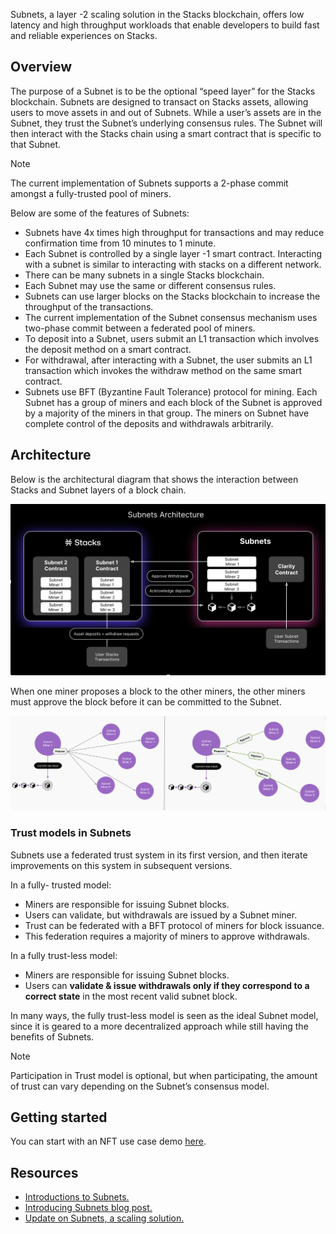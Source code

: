 Subnets, a layer -2 scaling solution in the Stacks blockchain, offers low latency and high throughput workloads that enable developers to build fast and reliable experiences on Stacks.

## Overview

The purpose of a Subnet is to be the optional “speed layer” for the Stacks blockchain. Subnets are designed to transact on Stacks assets, allowing users to move assets in and out of Subnets. While a user’s assets are in the Subnet, they trust the Subnet’s underlying consensus rules. The Subnet will then interact with the Stacks chain using a smart contract that is specific to that Subnet.

>[!Note]
> The current implementation of Subnets supports a 2-phase commit amongst a fully-trusted pool of miners.

Below are some of the features of Subnets:

- Subnets have 4x times high throughput for transactions and may reduce confirmation time from 10 minutes to 1 minute.
- Each Subnet is controlled by a single layer -1 smart contract. Interacting with a subnet is similar to interacting with stacks on a different network.
- There can be many subnets in a single Stacks blockchain.
- Each Subnet may use the same or different consensus rules.
- Subnets can use larger blocks on the Stacks blockchain to increase the throughput of the transactions.
- The current implementation of the Subnet consensus mechanism uses two-phase commit between a federated pool of miners.
- To deposit into a Subnet, users submit an L1 transaction which involves the deposit method on a smart contract.
- For withdrawal, after interacting with a Subnet, the user submits an L1 transaction which invokes the withdraw method on the same smart contract.
- Subnets use BFT (Byzantine Fault Tolerance) protocol for mining. Each Subnet has a group of miners and each block of the Subnet is approved by a majority of the miners in that group. The miners on Subnet have complete control of the deposits and withdrawals arbitrarily.

## Architecture

Below is the architectural diagram that shows the interaction between Stacks and Subnet layers of a block chain.

![Architecture of Subnets.](docs/Images/subnet-architecture.png)

When one miner proposes a block to the other miners, the other miners must approve the block before it can be committed to the Subnet.

![Screenshot of Subnet miners proposing and approving the blocks.](docs/Images/subnet-miners-propose-and-approve.png)

### Trust models in Subnets

Subnets use a federated trust system in its first version, and then iterate improvements on this system in subsequent versions.

In a fully- trusted model:

- Miners are responsible for issuing Subnet blocks.
- Users can validate, but withdrawals are issued by a Subnet miner.
- Trust can be federated with a BFT protocol of miners for block issuance.
- This federation requires a majority of miners to approve withdrawals.

In a fully trust-less model:

- Miners are responsible for issuing Subnet blocks.
- Users can **validate & issue withdrawals only if they correspond to a correct state** in the most recent valid subnet block.

In many ways, the fully trust-less model is seen as the ideal Subnet model, since it is geared to a more decentralized approach while still having the benefits of Subnets. 

>[!Note]
> Participation in Trust model is optional, but when participating, the amount of trust can vary depending on the Subnet’s consensus model. 

## Getting started

You can start with an NFT use case demo [here](https://github.com/hirosystems/stacks-subnets/blob/master/NFT_USE_CASE.md).

## Resources

- [Introductions to Subnets.](https://www.youtube.com/watch?v=PFPwuVCGGuI)
- [Introducing Subnets blog post.](https://www.hiro.so/blog/introducing-hyperchains-by-hiro)
- [Update on Subnets, a scaling solution.](https://www.hiro.so/blog/an-update-on-hyperchains-a-scaling-solution-for-stacks)
